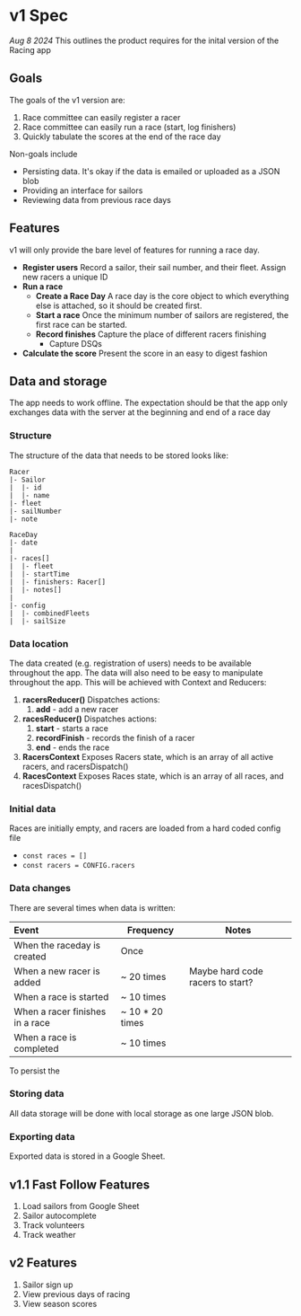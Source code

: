 # v1 Spec
*Aug 8 2024*
This outlines the product requires for the inital version of the Racing app

## Goals
The goals of the v1 version are:
1. Race committee can easily register a racer
2. Race committee can easily run a race (start, log finishers)
2. Quickly tabulate the scores at the end of the race day

Non-goals include
- Persisting data. It's okay if the data is emailed or uploaded as a JSON blob
- Providing an interface for sailors
- Reviewing data from previous race days

## Features
v1 will only provide the bare level of features for running a race day.

* **Register users**
  Record a sailor, their sail number, and their fleet. Assign new racers a unique ID
* **Run a race**
  * **Create a Race Day**
    A race day is the core object to which everything else is attached, so it should be created first.
  * **Start a race**
    Once the minimum number of sailors are registered, the first race can be started.
  * **Record finishes**
    Capture the place of different racers finishing
    * Capture DSQs
* **Calculate the score**
  Present the score in an easy to digest fashion

## Data and storage
The app needs to work offline. The expectation should be that the app only
exchanges data with the server at the beginning and end of a race day

### Structure
The structure of the data that needs to be stored looks like:
```
Racer
|- Sailor
|  |- id
|  |- name
|- fleet
|- sailNumber
|- note

RaceDay
|- date
|
|- races[]
|  |- fleet
|  |- startTime
|  |- finishers: Racer[]
|  |- notes[]
|
|- config
|  |- combinedFleets
|  |- sailSize
```

### Data location
The data created (e.g. registration of users) needs to be available throughout the app. The data will also need to be easy to manipulate
throughout the app. This will be achieved with Context and Reducers:
1. **racersReducer()**
  Dispatches actions:
    1. **add** - add a new racer
2. **racesReducer()**
  Dispatches actions:
    1. **start** - starts a race
    2. **recordFinish** - records the finish of a racer
    3. **end** - ends the race
3. **RacersContext**
  Exposes Racers state, which is an array of all active racers, and racersDispatch()
4. **RacesContext**
  Exposes Races state, which is an array of all races, and racesDispatch()
  
### Initial data
Races are initially empty, and racers are loaded from a hard coded config file
* ```const races = []```
* ```const racers = CONFIG.racers```

### Data changes
There are several times when data is written:

| Event | Frequency | Notes |
|:------|-----------|-------|
| When the raceday is created | Once |
| When a new racer is added | ~ 20 times | Maybe hard code racers to start? |
| When a race is started | ~ 10 times |
| When a racer finishes in a race | ~ 10 * 20 times |
| When a race is completed |  ~ 10 times |

To persist the 

### Storing data
All data storage will be done with local storage as one large JSON blob.

### Exporting data
Exported data is stored in a Google Sheet.

## v1.1 Fast Follow Features
1. Load sailors from Google Sheet
1. Sailor autocomplete
2. Track volunteers
3. Track weather

## v2 Features
1. Sailor sign up
2. View previous days of racing
3. View season scores